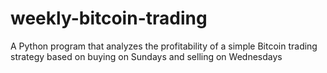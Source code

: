 # weekly-bitcoin-trading
A Python program that analyzes the profitability of a simple Bitcoin trading strategy based on buying on Sundays and selling on Wednesdays
